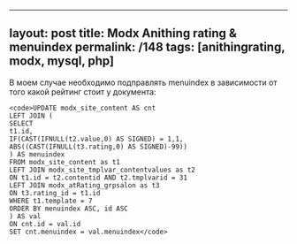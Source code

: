 ---
layout: post
title: Modx Anithing rating &#038; menuindex
permalink: /148
tags: [anithingrating, modx, mysql, php]
----

В моем случае необходимо подправлять menuindex в зависимости от того какой
рейтинг стоит у документа:

    
    <code>UPDATE modx_site_content AS cnt
    LEFT JOIN (
    SELECT
    t1.id,
    IF(CAST(IFNULL(t2.value,0) AS SIGNED) = 1,1,
    ABS((CAST(IFNULL(t3.rating,0) AS SIGNED)-99))
    ) AS menuindex
    FROM modx_site_content as t1
    LEFT JOIN modx_site_tmplvar_contentvalues as t2
    ON t1.id = t2.contentid AND t2.tmplvarid = 31
    LEFT JOIN modx_atRating_grpsalon as t3
    ON t3.rating_id = t1.id
    WHERE t1.template = 7
    ORDER BY menuindex ASC, id ASC
    ) AS val
    ON cnt.id = val.id
    SET cnt.menuindex = val.menuindex</code>

